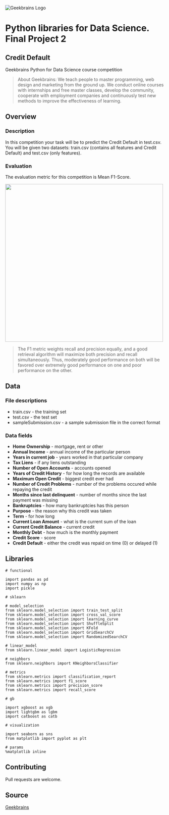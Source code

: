 ![Geekbrains Logo](https://github.com/ilyastartsdata/introductiontopython/blob/master/gb.png)

# Python libraries for Data Science. Final Project 2

## Credit Default

Geekbrains Python for Data Science course competition

> About Geekbrains: We teach people to master programming, web design and marketing from the ground up. We conduct online courses with internships and free master classes, develop the community, cooperate with employment companies and continuously test new methods to improve the effectiveness of learning.

## Overview

### Description

In this competition your task will be to predict the Credit Default in test.csv. You will be given two datasets: train.csv (contains all features and Credit Default) and test.csv (only features).

### Evaluation

The evaluation metric for this competition is Mean F1-Score.

<img src="https://github.com/ilyastartsdata/python_libraries/blob/main/p2_final_project/mean.png" width="500">

> The F1 metric weights recall and precision equally, and a good retrieval algorithm will maximize both precision and recall simultaneously. Thus, moderately good performance on both will be favored over extremely good performance on one and poor performance on the other.


## Data

### File descriptions

- train.csv - the training set
- test.csv - the test set
- sampleSubmission.csv - a sample submission file in the correct format

### Data fields

- **Home Ownership** - mortgage, rent or other
- **Annual Income** - annual income of the particular person
- **Years in current job** - years worked in that particular company
- **Tax Liens** - if any liens outstanding
- **Number of Open Accounts** - accounts opened
- **Years of Credit History** - for how long the records are available
- **Maximum Open Credit** - biggest credit ever had
- **Number of Credit Problems** - number of the problems occured while repaying the credit
- **Months since last delinquent** - number of months since the last payment was missing
- **Bankruptcies** - how many bankruptcies has this person
- **Purpose** - the reason why this credit was taken
- **Term** - for how long
- **Current Loan Amount** - what is the current sum of the loan
- **Current Credit Balance** - current credit
- **Monthly Debt** - how much is the monthly payment
- **Credit Score** - score
- **Credit Default** - either the credit was repaid on time (0) or delayed (1)

## Libraries

```python3
# functional

import pandas as pd
import numpy as np
import pickle

# sklearn

# model_selection
from sklearn.model_selection import train_test_split
from sklearn.model_selection import cross_val_score
from sklearn.model_selection import learning_curve
from sklearn.model_selection import ShuffleSplit
from sklearn.model_selection import KFold
from sklearn.model_selection import GridSearchCV
from sklearn.model_selection import RandomizedSearchCV

# linear_model
from sklearn.linear_model import LogisticRegression

# neighbors
from sklearn.neighbors import KNeighborsClassifier

# metrics
from sklearn.metrics import classification_report
from sklearn.metrics import f1_score
from sklearn.metrics import precision_score
from sklearn.metrics import recall_score

# gb

import xgboost as xgb
import lightgbm as lgbm
import catboost as catb

# visualization

import seaborn as sns
from matplotlib import pyplot as plt

# params
%matplotlib inline
```

## Contributing

Pull requests are welcome.

## Source

[Geekbrains](https://geekbrains.ru)
